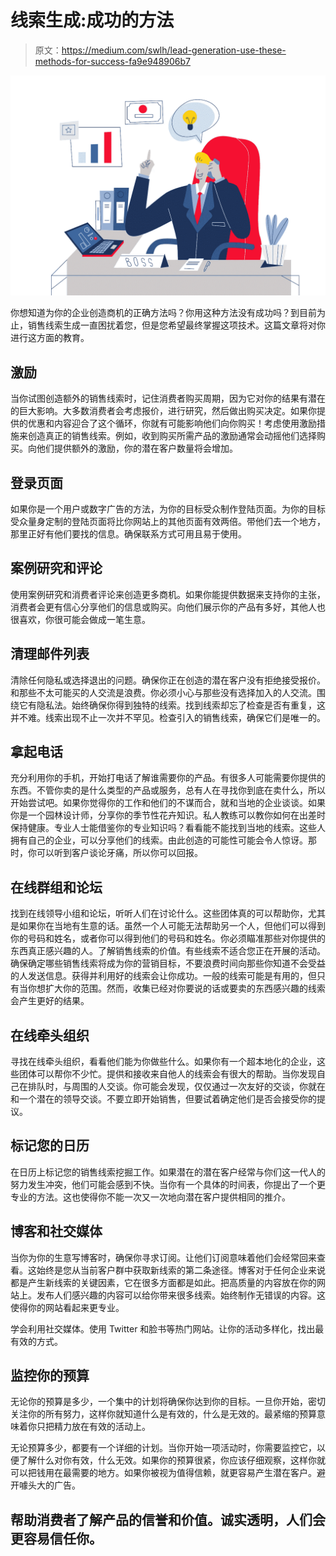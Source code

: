 # 线索生成:成功的方法

> 原文：<https://medium.com/swlh/lead-generation-use-these-methods-for-success-fa9e948906b7>

![](img/de2423b98bac7c92aa9b00c42df30bf6.png)

你想知道为你的企业创造商机的正确方法吗？你用这种方法没有成功吗？到目前为止，销售线索生成一直困扰着您，但是您希望最终掌握这项技术。这篇文章将对你进行这方面的教育。

## 激励

当你试图创造额外的销售线索时，记住消费者购买周期，因为它对你的结果有潜在的巨大影响。大多数消费者会考虑报价，进行研究，然后做出购买决定。如果你提供的优惠和内容迎合了这个循环，你就有可能影响他们向你购买！考虑使用激励措施来创造真正的销售线索。例如，收到购买所需产品的激励通常会动摇他们选择购买。向他们提供额外的激励，你的潜在客户数量将会增加。

## 登录页面

如果你是一个用户或数字广告的方法，为你的目标受众制作登陆页面。为你的目标受众量身定制的登陆页面将比你网站上的其他页面有效两倍。带他们去一个地方，那里正好有他们要找的信息。确保联系方式可用且易于使用。

## 案例研究和评论

使用案例研究和消费者评论来创造更多商机。如果你能提供数据来支持你的主张，消费者会更有信心分享他们的信息或购买。向他们展示你的产品有多好，其他人也很喜欢，你很可能会做成一笔生意。

## 清理邮件列表

清除任何隐私或选择退出的问题。确保你正在创造的潜在客户没有拒绝接受报价。和那些不太可能买的人交流是浪费。你必须小心与那些没有选择加入的人交流。围绕它有隐私法。始终确保你得到独特的线索。找到线索却忘了检查是否有重复，这并不难。线索出现不止一次并不罕见。检查引入的销售线索，确保它们是唯一的。

## 拿起电话

充分利用你的手机，开始打电话了解谁需要你的产品。有很多人可能需要你提供的东西。不管你卖的是什么类型的产品或服务，总有人在寻找你到底在卖什么，所以开始尝试吧。如果你觉得你的工作和他们的不谋而合，就和当地的企业谈谈。如果你是一个园林设计师，分享你的季节性花卉知识。私人教练可以教你如何在出差时保持健康。专业人士能借鉴你的专业知识吗？看看能不能找到当地的线索。这些人拥有自己的企业，可以分享他们的线索。由此创造的可能性可能会令人惊讶。那时，你可以听到客户谈论牙痛，所以你可以回报。

## 在线群组和论坛

找到在线领导小组和论坛，听听人们在讨论什么。这些团体真的可以帮助你，尤其是如果你在当地有生意的话。虽然一个人可能无法帮助另一个人，但他们可以得到你的号码和姓名，或者你可以得到他们的号码和姓名。你必须瞄准那些对你提供的东西真正感兴趣的人。了解销售线索的价值。有些线索不适合您正在开展的活动。确保确定哪些销售线索将成为你的营销目标，不要浪费时间向那些你知道不会受益的人发送信息。获得并利用好的线索会让你成功。一般的线索可能是有用的，但只有当你想扩大你的范围。然而，收集已经对你要说的话或要卖的东西感兴趣的线索会产生更好的结果。

## 在线牵头组织

寻找在线牵头组织，看看他们能为你做些什么。如果你有一个超本地化的企业，这些团体可以帮你不少忙。提供和接收来自他人的线索会有很大的帮助。当你发现自己在排队时，与周围的人交谈。你可能会发现，仅仅通过一次友好的交谈，你就在和一个潜在的领导交谈。不要立即开始销售，但要试着确定他们是否会接受你的提议。

## 标记您的日历

在日历上标记您的销售线索挖掘工作。如果潜在的潜在客户经常与你们这一代人的努力发生冲突，他们可能会感到不快。当你有一个具体的时间表，你提出了一个更专业的方法。这也使得你不能一次又一次地向潜在客户提供相同的推介。

## 博客和社交媒体

当你为你的生意写博客时，确保你寻求订阅。让他们订阅意味着他们会经常回来查看。这始终是您从当前客户群中获取新线索的第二条途径。博客对于任何企业来说都是产生新线索的关键因素，它在很多方面都是如此。把高质量的内容放在你的网站上。发布人们感兴趣的内容可以给你带来很多线索。始终制作无错误的内容。这使得你的网站看起来更专业。

学会利用社交媒体。使用 Twitter 和脸书等热门网站。让你的活动多样化，找出最有效的方式。

## 监控你的预算

无论你的预算是多少，一个集中的计划将确保你达到你的目标。一旦你开始，密切关注你的所有努力，这样你就知道什么是有效的，什么是无效的。最紧缩的预算意味着你只把精力放在有效的活动上。

无论预算多少，都要有一个详细的计划。当你开始一项活动时，你需要监控它，以便了解什么对你有效，什么无效。如果你的预算很紧，你应该仔细观察，这样你就可以把钱用在最需要的地方。如果你被视为值得信赖，就更容易产生潜在客户。避开噱头大的广告。

## 帮助消费者了解产品的信誉和价值。诚实透明，人们会更容易信任你。